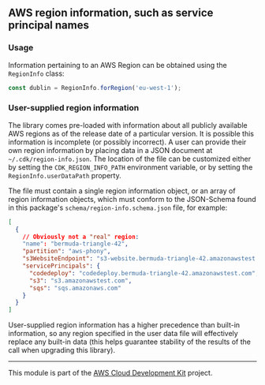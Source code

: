 ## AWS region information, such as service principal names
### Usage
Information pertaining to an AWS Region can be obtained using the `RegionInfo`
class:

```ts
const dublin = RegionInfo.forRegion('eu-west-1');
```

### User-supplied region information
The library comes pre-loaded with information about all publicly available AWS
regions as of the release date of a particular version. It is possible this
information is incomplete (or possibly incorrect). A user can provide their own
region information by placing data in a JSON document at
`~/.cdk/region-info.json`. The location of the file can be customized either by
setting the `CDK_REGION_INFO_PATH` environment variable, or by setting the
`RegionInfo.userDataPath` property.

The file must contain a single region information object, or an array of region
information objects, which must conform to the JSON-Schema found in this
package's `schema/region-info.schema.json` file, for example:

```json
[
  {
    // Obviously not a "real" region:
    "name": "bermuda-triangle-42",
    "partition": "aws-phony",
    "s3WebsiteEndpoint": "s3-website.bermuda-triangle-42.amazonawstest.com",
    "servicePrincipals": {
      "codedeploy": "codedeploy.bermuda-triangle-42.amazonawstest.com",
      "s3": "s3.amazonawstest.com",
      "sqs": "sqs.amazonaws.com"
    }
  }
]
```

User-supplied region information has a higher precedence than built-in
information, so any region specified in the user data file will effectively
replace any built-in data (this helps guarantee stability of the results of the
call when upgrading this library).

---

This module is part of the [AWS Cloud Development Kit](https://github.com/awslabs/aws-cdk) project.
